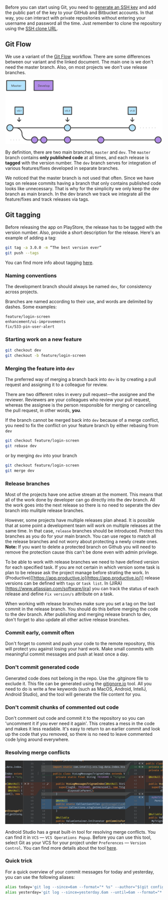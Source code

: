 Before you can start using Git, you need to [generate an SSH key](https://help.github.com/articles/generating-ssh-keys/) and add the public part of the key to your GitHub and Bitbucket accounts.
In that way, you can interact with private repositories without entering your username and password all the time.
Just remember to clone the repository using the [SSH clone URL](https://help.github.com/articles/which-remote-url-should-i-use/#cloning-with-ssh).

## Git Flow

We use a variant of the [Git Flow](https://www.atlassian.com/git/tutorials/comparing-workflows/gitflow-workflow) workflow. There are some differences between our variant and the linked document. The main one is we don't need the master branch. Also, on most projects we don't use release branches. 

![Git Flow](/img/git-flow.svg)

By definition, there are two main branches, `master` and `dev`.
The `master` branch contains **only published code** at all times, and each release is **tagged** with the version number.
The `dev` branch serves for integration of various features/fixes developed in separate branches.

We noticed that the master branch is not used that often. Since we have tags on release commits having a branch that only contains published code looks like unnecessary. That is why for the simplicity we only keep the dev branch as main branch. In the dev branch we track we integrate all the feature/fixes and track releases via tags. 

## Git tagging

Before releasing the app on PlayStore, the release has to be tagged with the version number. Also, provide a short description for the release. Here's an example of adding a tag:

```bash
git tag -a 3.0.0 -m “The best version ever“
git push --tags
```
You can find more info about tagging [here](https://git-scm.com/book/en/v2/Git-Basics-Tagging).

### Naming conventions

The development branch should always be named `dev`, for consistency across projects.  

Branches are named according to their use, and words are delimited by dashes. Some examples:

    feature/login-screen
    enhancement/ui-improvements
    fix/533-pin-user-alert

### Starting work on a new feature

```bash
git checkout dev
git checkout -b feature/login-screen
```

### Merging the feature into `dev`

The preferred way of merging a branch back into `dev` is by creating a pull request and assigning it to a colleague for review.

There are two different roles in every pull request—the assignee and the reviewer. Reviewers are your colleagues who review your pull request, whereas the assignee is the person responsible for merging or cancelling the pull request, in other words, **you**.

If the branch cannot be merged back into `dev` because of a merge conflict, you need to fix the conflict on your feature branch by either rebasing from `dev`

```bash
git checkout feature/login-screen
git rebase dev
```

or by merging `dev` into your branch

```bash
git checkout feature/login-screen
git merge dev
```

### Release branches

Most of the projects have one active stream at the moment. This means that all of the work done by developer can go directly into the dev branch. All the work goes into the next release so there is no need to seperate the dev branch into mulitple release branches. 

However, some projects have multiple releases plan ahead. It is possible that at some point a development team will work on multiple releases at the same time. In that case, `release` branches should be introduced. Protect this branches as you do for your main branch. You can use regex to match all the release branches and not worry about protecting a newly create ones. **Note:** If you want to delete a protected branch on Github you will need to remove the protection cause this can't be done even with admin privilege. 

To be able to work with release branches we need to have defined version for each specified task. If you are not certain in which version some task is plan to be release ask the project manage before strating the work. In (Productive)[[https://app.productive.io](https://app.productive.io/)] release versions can be defined with `tags` or `task list`. In (JIRA)[<https://www.atlassian.com/software/jira>] you can track the status of each release and define `Fix version/s` attribute on a task.

When working with release branches make sure you set a tag on the last commit in the release branch. You should do this before merging the code to the dev branch. After publishing and merging release branch to dev, don't forget to also update all other active release branches.  

### Commit early, commit often

Don't forget to commit and push your code to the remote repository, this will protect you against losing your hard work.
Make small commits with meaningful commit messages and push at least once a day.

### Don't commit generated code

Generated code does not belong in the repo. Use the .gitginore file to exclude it. This file can be generated using the [gitignore.io](https://www.gitignore.io/) tool. All you need to do is write a few keywords (such as MacOS, Android, IntellJ, Android Studio), and the tool will generate the file content for you.

### Don't commit chunks of commented out code

Don't comment out code and commit it to the repository so you can 'uncomment it if you ever need it again'. This creates a mess in the code and makes it less readable. It's easy to return to an earlier commit and look up the code that you removed, so there is no need to leave commented code lying around everywhere.

### Resolving merge conflicts

![Resolving conflicts in Android Studio](/img/idea_vcs_magic_resolve.png)

Android Studio has a great built-in tool for resolving merge conflicts.
You can find it in `VCS` — `VCS Operations Popup`.
Before you can use this tool, select Git as your VCS for your project under `Preferences` — `Version Control`.
You can find more details about the tool [here](https://www.jetbrains.com/idea/help/resolving-conflicts.html).

### Quick trick

For a quick overview of your commit messages for today and yesterday, you can use the following aliases:

```bash
alias today='git log --since=6am --format="* %s" --author="$(git config user.email)" --reverse -- | pbcopy'
alias yesterday='git log --since=yesterday.6am --until=6am --format="* %s" --author="$(git config user.email)" --reverse -- | pbcopy'
```
